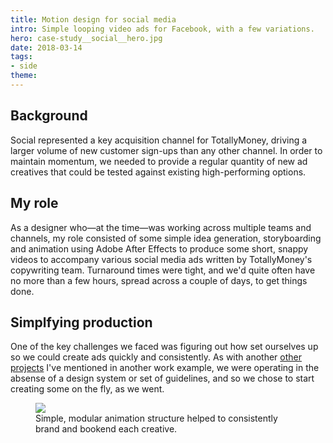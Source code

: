 ```yaml
---
title: Motion design for social media
intro: Simple looping video ads for Facebook, with a few variations.
hero: case-study__social__hero.jpg
date: 2018-03-14
tags: 
- side
theme: 
---
```


## Background

Social represented a key acquisition channel for TotallyMoney, driving a larger volume of new customer sign-ups than any other channel. In order to maintain momentum, we needed to provide a regular quantity of new ad creatives that could be tested against existing high-performing options.
	
## My role

As a designer who—at the time—was working across multiple teams and channels, my role consisted of some simple idea generation, storyboarding and animation using Adobe After Effects to produce some short, snappy videos to accompany various social media ads written by TotallyMoney's copywriting team. Turnaround times were tight, and we'd quite often have no more than a few hours, spread across a couple of days, to get things done.

## Simplfying production

One of the key challenges we faced was figuring out how set ourselves up so we could create ads quickly and consistently. As with another [other projects](/journal/product-launch-event/) I've mentioned in another work example, we were operating in the absense of a design system or set of guidelines, and so we chose to start creating some on the fly, as we went. 

<figure>
	<img src="/_assets/img/case-study__social__structure.jpg" />
    <figcaption>Simple, modular animation structure helped to consistently brand and bookend each creative.</figcaption>
</figure>



